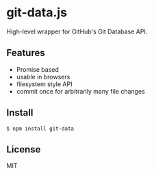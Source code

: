 
# git-data.js

High-level wrapper for GitHub's Git Database API.

## Features

- Promise based
- usable in browsers
- filesystem style API
- commit once for arbitrarily many file changes

## Install

```
$ npm install git-data
```

## License

MIT

